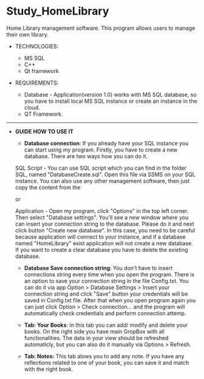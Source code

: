 # Study_HomeLibrary

Home Library management software. This program allows users to manage their own library.

- TECHNOLOGIES:
  - MS SQL
  - C++
  - Qt framework


- REQUIREMENTS:

	- Database - Application(version 1.0) works with MS SQL database, so you have to install local MS SQL instance or create an instance in the cloud. 
	- QT Framework.
-------------------------------------------------------------------------	

- **GUIDE HOW TO USE IT**

	- **Database connection**:
	If you already have your SQL instance you can start using my program. Firstly, you have to create a new database. There are two ways how you can do it. 

	SQL Script - You can use SQL script which you can find in the folder SQL, named "DatabaseCreate.sql". Open this file via SSMS on your SQL instance. You can also use any other management software, then just copy the content from the 

	or 

	Application - Open my program, click "Options" in the top left corner. Then select "Database settings". You'll see a new window where you can insert your connection string to the database. Please do it and next click button "Create new database". In this case, you need to be careful because application will connect to your instance, and if a database named "HomeLibrary" exist application will not create a new database. If you want to create a clear database you have to delete the existing database. 


	- **Database Save connection string**:
	You don't have to insert connections string every time when you open the program. There is an option to save your connection string in the file Config.txt. You can do it via app Option > Database Settings > Insert your connection string and click "Save" button your credentials will be saved in Config.txt file. After that when you open program again you can just click Option > Check connection... and the program will automatically check credentials and perform connection attemp.

	- **Tab: Your Books**:
	In this tab you can add/ modify and delete your books. On the right side you have main GropBox with all functionalities. The data in your view should be refreshed automaticly, but you can also do it manually via Options > Refresh.
	
	- **Tab: Notes:**
	This tab alows you to add any note. If you have any reflections related to one of your book, you can save it and match with the right book.  



